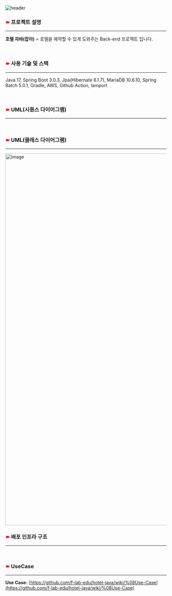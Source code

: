 ![header](https://capsule-render.vercel.app/api?type=waving&color=FF6D0D&text=🏩%20Hotel%20Java&height=200&fontSize=60&fontColor=ffffff&animation=twinkling)
### **<font style="color: red;">➽</font> 프로젝트 설명**
***
**호텔 자바(잡아)** = 호텔을 예약할 수 있게 도와주는 Back-end 프로젝트 입니다.

<br>

### **<font style="color: red;">➽</font> 사용 기술 및 스택**
***
Java 17, Spring Boot 3.0.3, Jpa(Hibernate 6.1.7), MariaDB 10.6.10, Spring Batch 5.0.1, Gradle, AWS, Github Action, Iamport

<br>

### **<font style="color: red;">➽</font> UML(시퀀스 다이어그램)**
***

<br>

### **<font style="color: red;">➽</font> UML(클래스 다이어그램)**
***
<img width="1161" alt="image" src="https://github.com/f-lab-edu/hotel-java/assets/68748397/f02d8fda-3dfe-4a7d-991f-f4542eebcf4e">

<br>

### **<font style="color: red;">➽</font> 배포 인프라 구조**
***

<br>

### **<font style="color: red;">➽</font> UseCase**
***
**Use Case:** [https://github.com/f-lab-edu/hotel-java/wiki/%08Use-Case](https://github.com/f-lab-edu/hotel-java/wiki/%08Use-Case)

